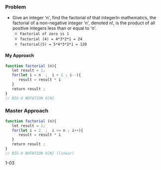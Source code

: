 ### Problem 
- Give an integer 'n', find the factorial of that integerIn mathematics, the factorial of a non-negative integer 'n', denoted n!, is the product of all positive integers less than or equal to 'n'.
   - `Factorial of zero is 1`
   - `factorial (4) = 4*3*2*1 = 24`
   - `factorial(5) = 5*4*3*2*1 = 120`

#### My Approach

```js
function factorial (n){
   let result = 1;
   for(let i = n  ;  i > 1 ; i--){
      result = result * i
   }
   return result ;
}
// BIG-O NOTATION O[N]
```

### Master Approach  

```js
function factorial (n){
   let result = 1;
   for(let i = 2  ;  i <= n ; i++){
      result = result * i
   }
   return result ;
}
// BIG-O NOTATION O[N] (linear)
```




1-03